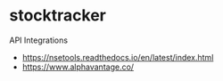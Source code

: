 # stocktracker

API Integrations
 - https://nsetools.readthedocs.io/en/latest/index.html
 - https://www.alphavantage.co/
